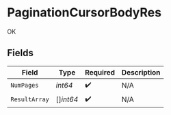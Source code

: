 # PaginationCursorBodyRes

OK


## Fields

| Field              | Type               | Required           | Description        |
| ------------------ | ------------------ | ------------------ | ------------------ |
| `NumPages`         | *int64*            | :heavy_check_mark: | N/A                |
| `ResultArray`      | []*int64*          | :heavy_check_mark: | N/A                |